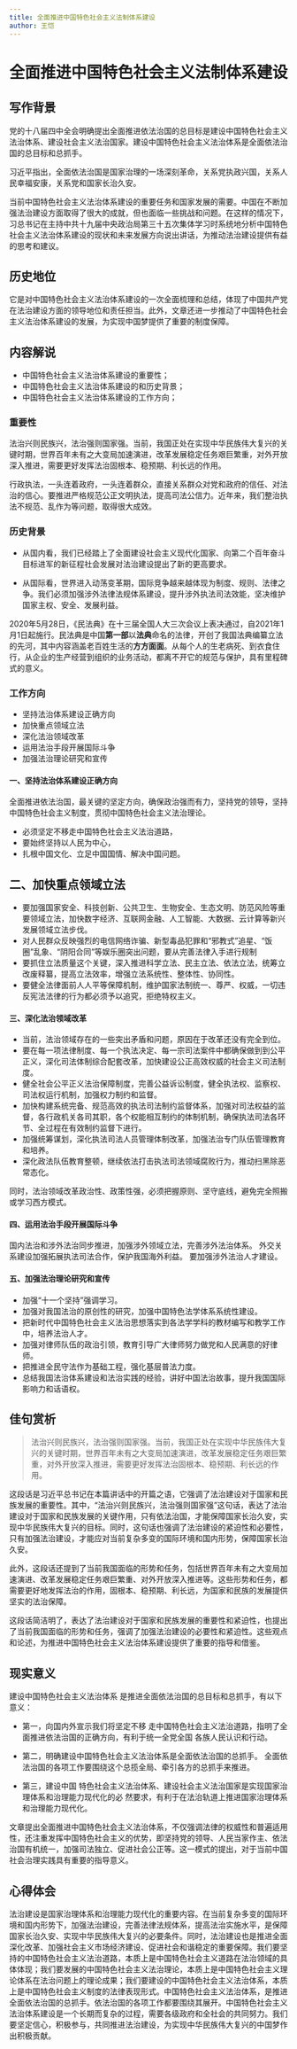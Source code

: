 ```yaml
---
title: 全面推进中国特色社会主义法制体系建设
author: 王恺
---
```


# 全面推进中国特色社会主义法制体系建设

## 写作背景

党的十八届四中全会明确提出全面推进依法治国的总目标是建设中国特色社会主义法治体系、建设社会主义法治国家。建设中国特色社会主义法治体系是全面依法治国的总目标和总抓手。

习近平指出，全面依法治国是国家治理的一场深刻革命，关系党执政兴国，关系人民幸福安康，关系党和国家长治久安。

当前中国特色社会主义法治体系建设的重要任务和国家发展的需要。中国在不断加强法治建设方面取得了很大的成就，但也面临一些挑战和问题。在这样的情况下，习总书记在主持中共十九届中央政治局第三十五次集体学习时系统地分析中国特色社会主义法治体系建设的现状和未来发展方向说出讲话，为推动法治建设提供有益的思考和建议。

## 历史地位

它是对中国特色社会主义法治体系建设的一次全面梳理和总结，体现了中国共产党在法治建设方面的领导地位和责任担当。此外，文章还进一步推动了中国特色社会主义法治体系建设的发展，为实现中国梦提供了重要的制度保障。

## 内容解说

- 中国特色社会主义法治体系建设的重要性；
- 中国特色社会主义法治体系建设的和历史背景；
- 中国特色社会主义法治体系建设的工作方向；

### 重要性

法治兴则民族兴，法治强则国家强。当前，我国正处在实现中华民族伟大复兴的关键时期，世界百年未有之大变局加速演进，改革发展稳定任务艰巨繁重，对外开放深入推进，需要更好发挥法治固根本、稳预期、利长远的作用。

行政执法，一头连着政府，一头连着群众，直接关系群众对党和政府的信任、对法治的信心。要推进严格规范公正文明执法，提高司法公信力。近年来，我们整治执法不规范、乱作为等问题，取得很大成效。

### 历史背景

- 从国内看，我们已经踏上了全面建设社会主义现代化国家、向第二个百年奋斗目标进军的新征程社会发展对法治建设提出了新的更高要求。

- 从国际看，世界进入动荡变革期，国际竞争越来越体现为制度、规则、法律之争。我们必须加强涉外法律法规体系建设，提升涉外执法司法效能，坚决维护国家主权、安全、发展利益。

2020年5月28日，《民法典》在十三届全国人大三次会议上表决通过，自2021年1月1日起施行。民法典是中国**第一部**以**法典**命名的法律，开创了我国法典编纂立法的先河，其中内容涵盖老百姓生活的**方方面面**。从每个人的生老病死、到衣食住行，从企业的生产经营到组织的业务活动，都离不开它的规范与保护，具有里程碑式的意义。

### 工作方向

- 坚持法治体系建设正确方向
- 加快重点领域立法
- 深化法治领域改革
- 运用法治手段开展国际斗争
- 加强法治理论研究和宣传


#### 一、坚持法治体系建设正确方向

全面推进依法治国，最关键的坚定方向，确保政治强而有力，坚持党的领导，坚持中国特色社会主义制度，贯彻中国特色社会主义法治理论。

- 必须坚定不移走中国特色社会主义法治道路，
- 要始终坚持以人民为中心，
- 扎根中国文化、立足中国国情、解决中国问题。


## 二、加快重点领域立法

- 要加强国家安全、科技创新、公共卫生、生物安全、生态文明、防范风险等重要领域立法，加快数字经济、互联网金融、人工智能、大数据、云计算等新兴发展领域立法步伐。
- 对人民群众反映强烈的电信网络诈骗、新型毒品犯罪和“邪教式”追星、“饭圈”乱象、“阴阳合同”等娱乐圈突出问题，要从完善法律入手进行规制
- 要抓住立法质量这个关键，深入推进科学立法、民主立法、依法立法，统筹立改废释纂，提高立法效率，增强立法系统性、整体性、协同性。
- 要健全法律面前人人平等保障机制，维护国家法制统一、尊严、权威，一切违反宪法法律的行为都必须予以追究，拒绝特权主义。


#### 三、深化法治领域改革

- 当前，法治领域存在的一些突出矛盾和问题，原因在于改革还没有完全到位。
- 要在每一项法律制度、每一个执法决定、每一宗司法案件中都确保做到到公平正义，深化司法体制综合配套改革，加快建设公正高效权威的社会主义司法制度。
- 健全社会公平正义法治保障制度，完善公益诉讼制度，健全执法权、监察权、司法权运行机制，加强权力制约和监督。
- 加快构建系统完备、规范高效的执法司法制约监督体系，加强对司法权益的监督，各行政机关各司其职，各个权能相互制约的体制机制，确保执法司法各环节、全过程在有效制约监督下进行。
- 加强统筹谋划，深化执法司法人员管理体制改革，加强法治专门队伍管理教育和培养。
- 深化政法队伍教育整顿，继续依法打击执法司法领域腐败行为，推动扫黑除恶常态化。

同时，法治领域改革政治性、政策性强，必须把握原则、坚守底线，避免完全照搬或学习西方模式。



#### 四、运用法治手段开展国际斗争

国内法治和涉外法治同步推进，加强涉外领域立法，完善涉外法治体系。
外交关系建设加强拓展执法司法合作，保护我国海外利益。
要加强涉外法治人才建设。


#### 五、加强法治理论研究和宣传

- 加强“十一个坚持”强调学习。
- 加强对我国法治的原创性的研究，加强中国特色法学体系系统性建设。
- 把新时代中国特色社会主义法治思想落实到各法学学科的教材编写和教学工作中，培养法治人才。
- 加强对律师队伍的政治引领，教育引导广大律师努力做党和人民满意的好律师。
- 把推进全民守法作为基础工程，强化基层普法力度。
- 总结我国法治体系建设和法治实践的经验，讲好中国法治故事，提升我国国际影响力和话语权。

## 佳句赏析

> 法治兴则民族兴，法治强则国家强。当前，我国正处在实现中华民族伟大复兴的关键时期，世界百年未有之大变局加速演进，改革发展稳定任务艰巨繁重，对外开放深入推进，需要更好发挥法治固根本、稳预期、利长远的作用。

这段话是习近平总书记在本篇讲话中的开篇之语，它强调了法治建设对于国家和民族发展的重要性。其中，“法治兴则民族兴，法治强则国家强”这句话，表达了法治建设对于国家和民族发展的关键作用，只有依法治国，才能保障国家长治久安，实现中华民族伟大复兴的目标。同时，这句话也强调了法治建设的紧迫性和必要性，只有加强法治建设，才能应对当前复杂多变的国际环境和国内形势，保障国家长治久安。

此外，这段话还提到了当前我国面临的形势和任务，包括世界百年未有之大变局加速演进、改革发展稳定任务艰巨繁重、对外开放深入推进等。这些形势和任务，都需要更好地发挥法治的作用，固根本、稳预期、利长远，为国家和民族的发展提供坚实的法治保障。

这段话简洁明了，表达了法治建设对于国家和民族发展的重要性和紧迫性，也提出了当前我国面临的形势和任务，强调了加强法治建设的必要性和紧迫性。这些观点和论述，为推进中国特色社会主义法治体系建设提供了重要的指导和借鉴。

## 现实意义

建设中国特色社会主义法治体系 是推进全面依法治国的总目标和总抓手，有以下意义：

- 第一，向国内外宣示我们将坚定不移 走中国特色社会主义法治道路，指明了全面推进依法治国的正确方向，有利于统一全党全国 各族人民认识和行动。

- 第二，明确建设中国特色社会主义法治体系是全面依法治国的总抓手。 全面依法治国的各项工作要围绕这个总揽全局、牵引各方的总抓手来推进。

- 第三，建设中国 特色社会主义法治体系、建设社会主义法治国家是实现国家治理体系和治理能力现代化的必 然要求，有利于在法治轨道上推进国家治理体系和治理能力现代化。

文章提出全面推进中国特色社会主义法治体系，不仅强调法律的权威性和普遍适用性，还注重发挥中国特色社会主义的优势，即坚持党的领导、人民当家作主、依法治国有机统一，加强司法独立、促进社会公正等。这一模式的提出，对于当前中国社会治理实践具有重要的指导意义。

## 心得体会

法治建设是国家治理体系和治理能力现代化的重要内容。在当前复杂多变的国际环境和国内形势下，加强法治建设，完善法律法规体系，提高法治实施水平，是保障国家长治久安、实现中华民族伟大复兴的必要条件。同时，法治建设也是推进全面深化改革、加强社会主义市场经济建设、促进社会和谐稳定的重要保障。我们要坚持的中国特色社会主义法治道路，本质上是中国特色社会主义道路在法治领域的具体体现；我们要发展的中国特色社会主义法治理论，本质上是中国特色社会主义理论体系在法治问题上的理论成果；我们要建设的中国特色社会主义法治体系，本质上是中国特色社会主义制度的法律表现形式。中国特色社会主义法治体系，是推进全面依法治国的总抓手。依法治国的各项工作都要围绕其展开。中国特色社会主义法治体系建设是一个长期而复杂的过程，需要各级政府和全社会的共同努力。我们要坚定信心，积极参与，共同推进法治建设，为实现中华民族伟大复兴的中国梦作出积极贡献。
